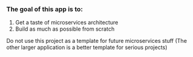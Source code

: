 ### The goal of this app is to:
1. Get a taste of microservices architecture
2. Build as much as possible from scratch

Do not use this project as a template for future microservices stuff
(The other larger application is a better template for serious projects)
